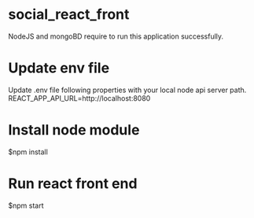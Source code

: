 # social_react_front

NodeJS and mongoBD require to run this application successfully.

# Update env file
Update .env file following properties with your local node api server path.
REACT_APP_API_URL=http://localhost:8080

# Install node module
$npm install

# Run react front end
$npm start
